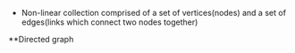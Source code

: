 - Non-linear collection comprised of a set of vertices(nodes) and a set of edges(links which connect two nodes together)

**Directed graph
